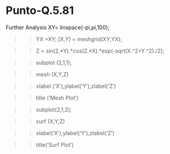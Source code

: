 # Punto-Q.5.81
Further Analysis
XY= linspace(-pi,pi,100);

>> YX =XY;
>> [X,Y] = meshgrid(XY,YX);

>> Z = sin(2.*Y).*cos(2.*X).*exp(-sqrt(X.^2+Y.^2)./2);

>> subplot (2,1,1);

>> mesh (X,Y,Z)

>> xlabel (‘X’),ylabel(‘Y’),zlabel(‘Z’)

>> title (‘Mesh Plot’)

>> subplot(2,1,2);

>> surf (X,Y,Z)

>> xlabel(‘X’),ylabel(‘Y’),zlabel(‘Z’)

>> title(‘Surf Plot’)
